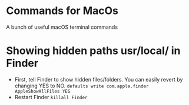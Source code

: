 # Commands for MacOs
A bunch of useful macOS terminal commands

# Showing hidden paths usr/local/ in Finder
- First, tell Finder to show hidden files/folders. You can easily revert by changing YES to NO.
```defaults write com.apple.finder AppleShowAllFiles YES```
- Restart Finder
```killall Finder```

